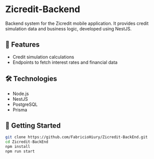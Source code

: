 # Zicredit-Backend

Backend system for the Zicredit mobile application. It provides credit simulation data and business logic, developed using NestJS.

## 🧠 Features

- Credit simulation calculations
- Endpoints to fetch interest rates and financial data

## 🛠️ Technologies

- Node.js
- NestJS
- PostgreSQL
- Prisma

## 🚀 Getting Started

```bash
git clone https://github.com/FabricioHiury/Zicredit-BackEnd.git
cd Zicredit-BackEnd
npm install
npm run start
```
